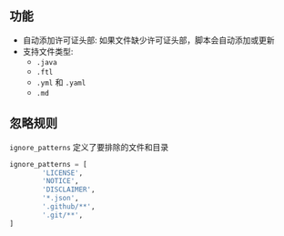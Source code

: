 ## 功能

*   自动添加许可证头部:  如果文件缺少许可证头部，脚本会自动添加或更新
*   支持文件类型:
    *   `.java`
    *   `.ftl`
    *   `.yml` 和 `.yaml`
    *   `.md`

## 忽略规则

`ignore_patterns` 定义了要排除的文件和目录

```python
ignore_patterns = [
        'LICENSE',
        'NOTICE',
        'DISCLAIMER',
        '*.json',
        '.github/**',
        '.git/**',
]
```
